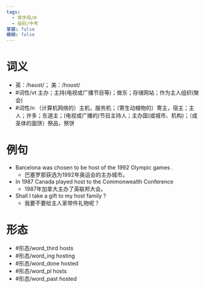 ```yaml
---
tags:
  - 首字母/H
  - 级别/中考
掌握: false
模糊: false
---
```

# 词义
- 英：/həʊst/； 美：/hoʊst/
- #词性/vt  主办；主持(电视或广播节目等)；做东；存储网站；作为主人组织(聚会)
- #词性/n  （计算机网络的）主机，服务机；（寄生动植物的）寄主，宿主；主人；许多；东道主；(电视或广播的)节目主持人；主办国(或城市、机构)；（成圣体的面饼）祭品，祭饼
# 例句
- Barcelona was chosen to be host of the 1992 Olympic games .
	- 巴塞罗那获选为1992年奥运会的主办城市。
- In 1987 Canada played host to the Commonwealth Conference
	- 1987年加拿大主办了英联邦大会。
- Shall I take a gift to my host family ?
	- 我要不要给主人家带件礼物呢？
# 形态
- #形态/word_third hosts
- #形态/word_ing hosting
- #形态/word_done hosted
- #形态/word_pl hosts
- #形态/word_past hosted

